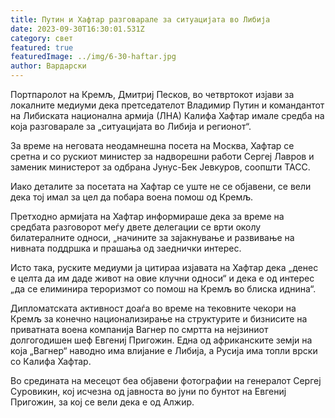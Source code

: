 ```yaml
---
title: Путин и Хафтар разговарале за ситуацијата во Либија
date: 2023-09-30T16:30:01.531Z
category: свет
featured: true
featuredImage: ../img/6-30-haftar.jpg
author: Вардарски
---
```

Портпаролот на Кремљ, Дмитриј Песков, во четвртокот изјави за локалните медиуми дека претседателот Владимир Путин и командантот на Либиската национална армија (ЛНА) Калифа Хафтар имале средба на која разговарале за „ситуацијата во Либија и регионот“.

За време на неговата неодамнешна посета на Москва, Хафтар се сретна и со рускиот министер за надворешни работи Сергеј Лавров и заменик министерот за одбрана Јунус-Бек Јевкуров, соопшти ТАСС.

Иако деталите за посетата на Хафтар се уште не се објавени, се вели дека тој имал за цел да побара воена помош од Кремљ.

Претходно армијата на Хафтар информираше дека за време на средбата разговорот меѓу двете делегации се врти околу билатералните односи, „начините за зајакнување и развивање на нивната поддршка и прашања од заеднички интерес.

Исто така, руските медиуми ја цитираа изјавата на Хафтар дека „денес е целта да им даде живот на овие клучни односи“ и дека е од интерес „да се елиминира тероризмот со помош на Кремљ во блиска иднина“.

Дипломатската активност доаѓа во време на тековните чекори на Кремљ за конечно национализирање на структурите и бизнисите на приватната воена компанија Вагнер по смртта на нејзиниот долгогодишен шеф Евгениј Пригожин. Една од африканските земји на која „Вагнер“ наводно има влијание е Либија, а Русија има топли врски со Калифа Хафтар.

Во средината на месецот беа објавени фотографии на генералот Сергеј Суровикин, кој исчезна од јавноста во јуни по бунтот на Евгениј Пригожин, за кој се вели дека е од Алжир.